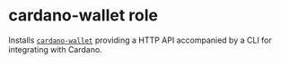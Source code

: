 # cardano-wallet role
Installs [`cardano-wallet`](https://github.com/input-output-hk/cardano-wallet) providing a HTTP API accompanied by a CLI for integrating with Cardano.